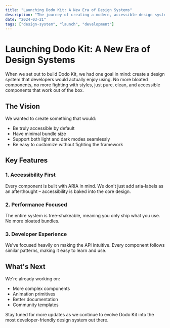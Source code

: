 ```yaml
---
title: "Launching Dodo Kit: A New Era of Design Systems"
description: "The journey of creating a modern, accessible design system that puts developers first."
date: "2024-03-21"
tags: ["design-system", "launch", "development"]
---
```


# Launching Dodo Kit: A New Era of Design Systems

When we set out to build Dodo Kit, we had one goal in mind: create a design system that developers would actually enjoy using. No more bloated components, no more fighting with styles, just pure, clean, and accessible components that work out of the box.

## The Vision

We wanted to create something that would:
- Be truly accessible by default
- Have minimal bundle size
- Support both light and dark modes seamlessly
- Be easy to customize without fighting the framework

## Key Features

### 1. Accessibility First
Every component is built with ARIA in mind. We don't just add aria-labels as an afterthought – accessibility is baked into the core design.

### 2. Performance Focused
The entire system is tree-shakeable, meaning you only ship what you use. No more bloated bundles.

### 3. Developer Experience
We've focused heavily on making the API intuitive. Every component follows similar patterns, making it easy to learn and use.

## What's Next

We're already working on:
- More complex components
- Animation primitives
- Better documentation
- Community templates

Stay tuned for more updates as we continue to evolve Dodo Kit into the most developer-friendly design system out there. 